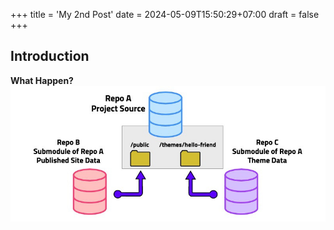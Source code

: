 +++
title = 'My 2nd Post'
date = 2024-05-09T15:50:29+07:00
draft = false
+++
## Introduction

**What Happen?**
![alt text](image.png)